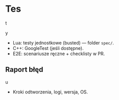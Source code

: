 # Tes

t

y

- Lua: testy jednostkowe (busted) — folder `spec/`.
- C++: GoogleTest (jeśli dostępne).
- E2E: scenariusze ręczne + checklisty w PR.

## Raport błęd

u

- Kroki odtworzenia, logi, wersja, OS.
